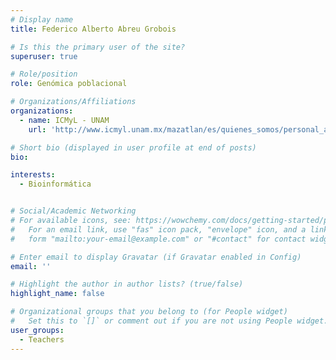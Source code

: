 ```yaml
---
# Display name
title: Federico Alberto Abreu Grobois

# Is this the primary user of the site?
superuser: true

# Role/position
role: Genómica poblacional

# Organizations/Affiliations
organizations:
  - name: ICMyL - UNAM
    url: 'http://www.icmyl.unam.mx/mazatlan/es/quienes_somos/personal_academico/federico-alberto-abreu-grobois'

# Short bio (displayed in user profile at end of posts)
bio:

interests:
  - Bioinformática


# Social/Academic Networking
# For available icons, see: https://wowchemy.com/docs/getting-started/page-builder/#icons
#   For an email link, use "fas" icon pack, "envelope" icon, and a link in the
#   form "mailto:your-email@example.com" or "#contact" for contact widget.

# Enter email to display Gravatar (if Gravatar enabled in Config)
email: ''

# Highlight the author in author lists? (true/false)
highlight_name: false

# Organizational groups that you belong to (for People widget)
#   Set this to `[]` or comment out if you are not using People widget.
user_groups:
  - Teachers
---
```

